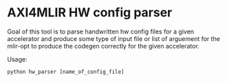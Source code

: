 # AXI4MLIR HW config parser
Goal of this tool is to parse handwritten hw config files for a given accelerator and produce some type of input file or list of arguement for the mlir-opt to produce the codegen correctly for the given accelerator.

Usage:
```
python hw_parser [name_of_config_file] 
```